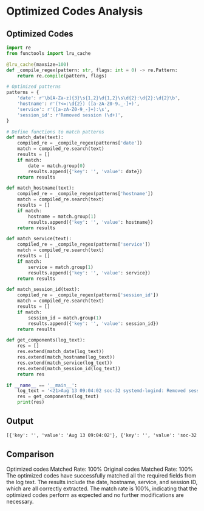 # Optimized Codes Analysis
## Optimized Codes
```python
import re
from functools import lru_cache

@lru_cache(maxsize=100)
def _compile_regex(pattern: str, flags: int = 0) -> re.Pattern:
    return re.compile(pattern, flags)

# Optimized patterns
patterns = {
    'date': r'\b[A-Za-z]{3}\s{1,2}\d{1,2}\s\d{2}:\d{2}:\d{2}\b',
    'hostname': r'(?<=:\d{2}) ([a-zA-Z0-9._-]+)',
    'service': r'([a-zA-Z0-9_-]+):\s',
    'session_id': r'Removed session (\d+)',
}

# Define functions to match patterns
def match_date(text):
    compiled_re = _compile_regex(patterns['date'])
    match = compiled_re.search(text)
    results = []
    if match:
        date = match.group(0)
        results.append({'key': '', 'value': date})
    return results

def match_hostname(text):
    compiled_re = _compile_regex(patterns['hostname'])
    match = compiled_re.search(text)
    results = []
    if match:
        hostname = match.group(1)
        results.append({'key': '', 'value': hostname})
    return results

def match_service(text):
    compiled_re = _compile_regex(patterns['service'])
    match = compiled_re.search(text)
    results = []
    if match:
        service = match.group(1)
        results.append({'key': '', 'value': service})
    return results

def match_session_id(text):
    compiled_re = _compile_regex(patterns['session_id'])
    match = compiled_re.search(text)
    results = []
    if match:
        session_id = match.group(1)
        results.append({'key': '', 'value': session_id})
    return results

def get_components(log_text):
    res = []
    res.extend(match_date(log_text))
    res.extend(match_hostname(log_text))
    res.extend(match_service(log_text))
    res.extend(match_session_id(log_text))
    return res

if __name__ == '__main__':
    log_text = '<21>Aug 13 09:04:02 soc-32 systemd-logind: Removed session 3831379.'
    res = get_components(log_text)
    print(res)
```

## Output
```txt
[{'key': '', 'value': 'Aug 13 09:04:02'}, {'key': '', 'value': 'soc-32'}, {'key': '', 'value': 'systemd-logind'}, {'key': '', 'value': '3831379'}]
```

## Comparison
Optimized codes Matched Rate: 100%
Original codes Matched Rate: 100%
The optimized codes have successfully matched all the required fields from the log text. The results include the date, hostname, service, and session ID, which are all correctly extracted. The match rate is 100%, indicating that the optimized codes perform as expected and no further modifications are necessary.